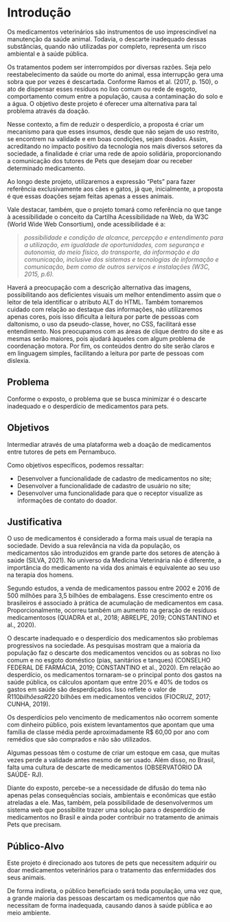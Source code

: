# Introdução

Os medicamentos veterinários são instrumentos de uso imprescindível na manutenção da saúde animal. Todavia, o descarte inadequado dessas substâncias, quando não utilizadas por completo, representa um risco ambiental e à saúde pública. 

Os tratamentos podem ser interrompidos por diversas razões. Seja pelo reestabelecimento da saúde ou morte do animal, essa interrupção gera uma sobra que por vezes é descartada. Conforme Ramos et al. (2017, p. 150), o ato de dispensar esses resíduos no lixo comum ou rede de esgoto, comportamento comum entre a população, causa a contaminação do solo e a água. O objetivo deste projeto é oferecer uma alternativa para tal problema através da doação.  

Nesse contexto, a fim de reduzir o desperdício, a proposta é criar um mecanismo para que esses insumos, desde que não sejam de uso restrito, se encontrem na validade e em boas condições, sejam doados. Assim, acreditando no impacto positivo da tecnologia nos mais diversos setores da sociedade, a finalidade é criar uma rede de apoio solidária, proporcionando a comunicação dos tutores de Pets que desejam doar ou receber determinado medicamento.

Ao longo deste projeto, utilizaremos a expressão “Pets” para fazer referência exclusivamente aos cães e gatos, já que, inicialmente, a proposta é que essas doações sejam feitas apenas a esses animais.

Vale destacar, também, que o projeto tomará como referência no que tange à acessibilidade o conceito da Cartilha Acessibilidade na Web, da W3C (World Wide Web Consortium), onde acessibilidade é a:

>*possibilidade e condição de alcance, percepção e entendimento para a utilização, em igualdade de oportunidades, com segurança e autonomia, do meio físico, do transporte,  da informação e da comunicação, inclusive dos sistemas e tecnologias de informação e comunicação, bem como de outros serviços e instalações (W3C, 2015, p.6).*

Haverá a preocupação com a descrição alternativa das imagens, possibilitando aos deficientes visuais um melhor entendimento assim que o leitor de tela identificar o atributo ALT do HTML. Também tomaremos cuidado com relação ao destaque das informações, não utilizaremos apenas cores, pois isso dificulta a leitura por parte de pessoas com daltonismo, o uso da pseudo-classe, hover, no CSS, facilitará esse entendimento. Nos preocupamos com as áreas de clique dentro do site e as mesmas serão maiores, pois ajudará àqueles com algum problema de coordenação motora. Por fim, os conteúdos dentro do site serão claros e em linguagem simples, facilitando a leitura por parte de pessoas com dislexia.

## Problema

Conforme o exposto, o problema que se busca minimizar é o descarte inadequado e o desperdício de medicamentos para pets.

## Objetivos

Intermediar através de uma plataforma web a doação de medicamentos entre tutores de pets em Pernambuco.

Como objetivos específicos, podemos ressaltar:
- Desenvolver a funcionalidade de cadastro de medicamentos no site;
- Desenvolver a funcionalidade de cadastro de usuário no site;
- Desenvolver uma funcionalidade para que o receptor visualize as informações de contato do doador.

## Justificativa

O uso de medicamentos é considerado a forma mais usual de terapia na sociedade. Devido a sua relevância na vida da população, os medicamentos são introduzidos em grande parte dos setores de atenção à saúde (SILVA, 2021). No universo da Medicina Veterinária não é diferente, a importância do medicamento na vida dos animais é equivalente ao seu uso na terapia dos homens.  

Segundo estudos, a venda de medicamentos passou entre 2002 e 2016 de 500 milhões para 3,5 bilhões de embalagens. Esse crescimento entre os brasileiros é associado à prática de acumulação de medicamentos em casa. Proporcionalmente, ocorreu também um aumento na geração de resíduos medicamentosos (QUADRA et al., 2018; ABRELPE, 2019; CONSTANTINO et al., 2020).

O descarte inadequado e o desperdício dos medicamentos são problemas progressivos na sociedade. As pesquisas mostram que a maioria da população faz o descarte dos medicamentos vencidos ou as sobras no lixo comum e no esgoto doméstico (pias, sanitários e tanques) (CONSELHO FEDERAL DE FARMÁCIA, 2019; CONSTANTINO et al., 2020). Em relação ao desperdício, os medicamentos tornaram-se o principal ponto dos gastos na saúde pública, os cálculos apontam que entre 20% e 40% de todos os gastos em saúde são desperdiçados. Isso reflete o valor de R$110 bilhões a R$220 bilhões em medicamentos vencidos (FIOCRUZ, 2017; CUNHA, 2019).

Os desperdícios pelo vencimento de medicamentos não ocorrem somente com dinheiro público, pois existem levantamentos que apontam que uma família de classe média perde aproximadamente R$ 60,00 por ano com remédios que são comprados e não são utilizados.

Algumas pessoas têm o costume de criar um estoque em casa, que muitas vezes perde a validade antes mesmo de ser usado. Além disso, no Brasil, falta uma cultura de descarte de medicamentos (OBSERVATÓRIO DA SAÚDE- RJ).

Diante do exposto, percebe-se a necessidade de difusão do tema não apenas pelas consequências sociais, ambientais e econômicas que estão atreladas a ele. Mas, também, pela possibilidade de desenvolvermos um sistema web que possibilite trazer uma solução para o desperdício de medicamentos no Brasil e ainda poder contribuir no tratamento de animais Pets que precisam.

## Público-Alvo

Este projeto é direcionado aos tutores de pets que necessitem adquirir ou doar medicamentos veterinários para o tratamento das enfermidades dos seus animais.  

De forma indireta, o público beneficiado será toda população, uma vez que, a grande maioria das pessoas descartam os medicamentos que não necessitam de forma inadequada, causando danos à saúde pública e ao meio ambiente.  
